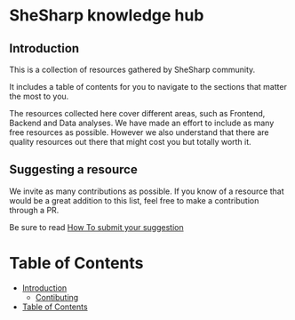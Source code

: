 # SheSharp knowledge hub

## Introduction

This is a collection of resources gathered by SheSharp community.

It includes a table of contents for you to navigate to the sections that matter the most to you.

The resources collected here cover different areas, such as Frontend, Backend and Data analyses.
We have made an effort to include as many free resources as possible. However we also understand that there are quality resources out there that might cost you but totally worth it.

## Suggesting a resource

We invite as many contributions as possible. If you know of a resource that would be a great addition to this list, feel free to make a contribution through a PR.

Be sure to read [How To submit your suggestion](./how-to/submit-your-suggestion.md)

# Table of Contents

- [Introduction](#introduction)
  - [Contibuting](#suggesting-a-resource)
- [Table of Contents](#table-of-contents)
